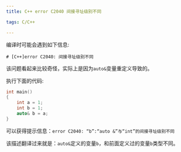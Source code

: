 ```yaml
---
title: C++ error C2040 间接寻址级别不同

tags: C/C++

---
```


编译时可能会遇到如下信息:

```
# [C++]error C2040: 间接寻址级别不同
```

该问题看起来比较奇怪，实际上是因为`auto&`变量重定义导致的。

执行下面的代码:

```cpp
int main()
{
    int a = 1;
    int b = 1;
    auto& b = a;
}
```

可以获得提示信息：`error C2040: “b”:“auto &”与“int”的间接寻址级别不同`

该描述翻译过来就是：`auto&`定义的变量`b`，和前面定义过的变量`b`类型不同。
